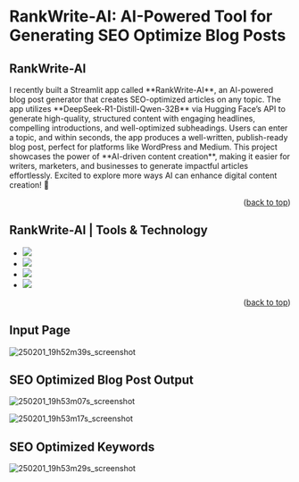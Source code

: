 # RankWrite-AI: AI-Powered Tool for Generating SEO Optimize Blog Posts
<a name="readme-top"></a>
## RankWrite-AI
<p>I recently built a Streamlit app called **RankWrite-AI**, an AI-powered blog post generator that creates SEO-optimized articles on any topic. The app utilizes **DeepSeek-R1-Distill-Qwen-32B** via Hugging Face’s API to generate high-quality, structured content with engaging headlines, compelling introductions, and well-optimized subheadings. Users can enter a topic, and within seconds, the app produces a well-written, publish-ready blog post, perfect for platforms like WordPress and Medium. This project showcases the power of **AI-driven content creation**, making it easier for writers, marketers, and businesses to generate impactful articles effortlessly. Excited to explore more ways AI can enhance digital content creation! 🚀</p>


<p align="right">(<a href="#readme-top">back to top</a>)</p>

## RankWrite-AI | Tools & Technology

* <img src="https://img.shields.io/badge/python-3670A0?style=for-the-badge&logo=python&logoColor=ffdd54"/>
* <img src="https://shields.io/badge/-OpenAI-93f6ef?logo=openai" />
* <img src="https://img.shields.io/badge/-Streamlit-FF4B4B?style=flat&logo=streamlit&logoColor=white"/>
* <img src="https://www.deepseek.com/_next/image?url=https%3A%2F%2Fcdn.deepseek.com%2Flogo.png&w=828&q=75"/>


<p align="right">(<a href="#readme-top">back to top</a>)</p>


## Input Page

![250201_19h52m39s_screenshot](https://github.com/user-attachments/assets/20cdc156-7ca2-4d30-9361-533dcff52970)




## SEO Optimized Blog Post Output

![250201_19h53m07s_screenshot](https://github.com/user-attachments/assets/d5ac5dbe-e1db-45a1-9258-23cd6ccb0b3c)

![250201_19h53m17s_screenshot](https://github.com/user-attachments/assets/cd6d534d-47d6-4cb6-b492-fa20d082d4ea)




## SEO Optimized Keywords

![250201_19h53m29s_screenshot](https://github.com/user-attachments/assets/8e2fa19e-13a2-45b8-b8e5-130caf76e26f)




